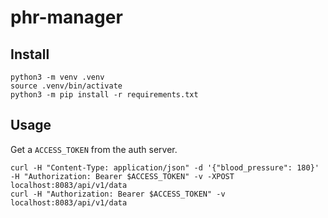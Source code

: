 # phr-manager

## Install

```
python3 -m venv .venv
source .venv/bin/activate
python3 -m pip install -r requirements.txt
```

## Usage

Get a `ACCESS_TOKEN` from the auth server.

```
curl -H "Content-Type: application/json" -d '{"blood_pressure": 180}' -H "Authorization: Bearer $ACCESS_TOKEN" -v -XPOST localhost:8083/api/v1/data
curl -H "Authorization: Bearer $ACCESS_TOKEN" -v localhost:8083/api/v1/data
```
